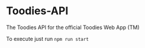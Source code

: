 # Toodies-API
The Toodies API for the official Toodies Web App (TM)

To execute just run `npm run start`
